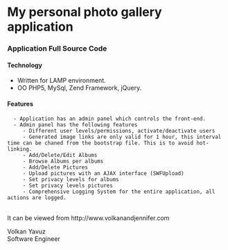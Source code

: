 My personal photo gallery application
=============================================
  
### Application Full Source Code ###
  
#### Technology ####
  - Written for LAMP environment. <br>
  - OO PHP5, MySql, Zend Framework, jQuery. <br>
	  
#### Features ####
      - Application has an admin panel which controls the front-end. 
	  - Admin panel has the following features 
	     - Different user levels/permissions, activate/deactivate users 
		 - Generated image links are only valid for 1 hour, this interval time can be chaned from the bootstrap file. This is to avoid hot-linking.
		 - Add/Delete/Edit Albums 
		 - Browse Albums per albums 
		 - Add/Delete Pictures 
		 - Upload pictures with an AJAX interface (SWFUpload) 
		 - Set privacy levels for albums 
		 - Set privacy levels pictures
		 - Comprehensive Logging System for the entire application, all actions are logged. 

<br>
It can be viewed from http://www.volkanandjennifer.com	<br>
	 
Volkan Yavuz <br>
Software Engineer
		 